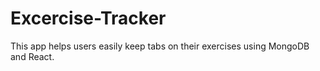 # Excercise-Tracker

This app helps users easily keep tabs on their exercises using MongoDB and React.
